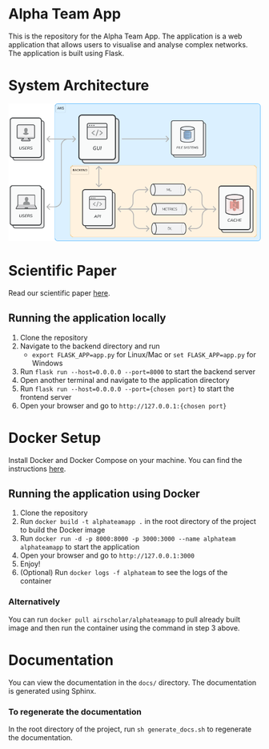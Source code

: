 # Alpha Team App

This is the repository for the Alpha Team App.
The application is a web application that allows users to visualise and analyse complex networks.
The application is built using Flask.

# System Architecture
![System Architecture](docs/images/System_architecture.png)

# Scientific Paper

Read our scientific paper [here](Democratising_Complex_Network_Analysis.pdf).

## Running the application locally

1. Clone the repository
2. Navigate to the backend directory and run
    - `export FLASK_APP=app.py` for Linux/Mac or `set FLASK_APP=app.py` for Windows
3. Run `flask run --host=0.0.0.0 --port=8000` to start the backend server
4. Open another terminal and navigate to the application directory
5. Run `flask run --host=0.0.0.0 --port={chosen port}` to start the frontend server
6. Open your browser and go to `http://127.0.0.1:{chosen port}`

# Docker Setup

Install Docker and Docker Compose on your machine. You can find the
instructions [here](https://docs.docker.com/install/).

## Running the application using Docker

1. Clone the repository
2. Run `docker build -t alphateamapp .` in the root directory of the project to build the Docker image
3. Run `docker run -d -p 8000:8000 -p 3000:3000 --name alphateam alphateamapp` to start the application
4. Open your browser and go to `http://127.0.0.1:3000`
5. Enjoy!
6. (Optional) Run `docker logs -f alphateam` to see the logs of the container

### Alternatively
You can run `docker pull airscholar/alphateamapp` to pull already built image and then run the container using
the command in step 3 above.

# Documentation

You can view the documentation in the `docs/` directory. The documentation is generated using Sphinx.

### To regenerate the documentation
In the root directory of the project, run `sh generate_docs.sh` to regenerate the documentation.